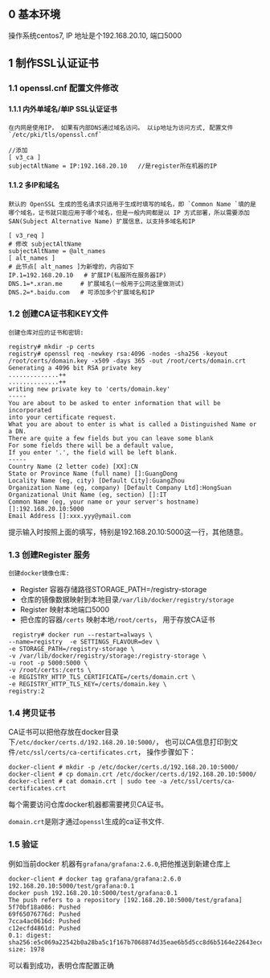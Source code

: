 ## 0 基本环境
   操作系统centos7, IP 地址是个192.168.20.10, 端口5000


## 1 制作SSL认证证书

### 1.1 openssl.cnf 配置文件修改

#### 1.1.1 内外单域名/单IP SSL认证证书
    在内网是使用IP， 如果有内部DNS通过域名访问。 以ip地址为访问方式, 配置文件`/etc/pki/tls/openssl.cnf`

```
//添加
[ v3_ca ]  
subjectAltName = IP:192.168.20.10   //是register所在机器的IP
```

#### 1.1.2 多IP和域名
    默认的 OpenSSL 生成的签名请求只适用于生成时填写的域名，即 `Common Name `填的是哪个域名，证书就只能应用于哪个域名，但是一般内网都是以 IP 方式部署，所以需要添加 SAN(Subject Alternative Name) 扩展信息，以支持多域名和IP

```
[ v3_req ]
# 修改 subjectAltName
subjectAltName = @alt_names 
[ alt_names ]
# 此节点[ alt_names ]为新增的，内容如下
IP.1=192.168.20.10   # 扩展IP(私服所在服务器IP)
DNS.1=*.xran.me     # 扩展域名(一般用于公网这里做测试)
DNS.2=*.baidu.com   # 可添加多个扩展域名和IP
```

### 1.2 创建CA证书和KEY文件
    创建仓库对应的证书和密钥:

```
registry# mkdir -p certs
registry# openssl req -newkey rsa:4096 -nodes -sha256 -keyout /root/certs/domain.key -x509 -days 365 -out /root/certs/domain.crt
Generating a 4096 bit RSA private key
..............++
..............++
writing new private key to 'certs/domain.key'
-----
You are about to be asked to enter information that will be incorporated
into your certificate request.
What you are about to enter is what is called a Distinguished Name or a DN.
There are quite a few fields but you can leave some blank
For some fields there will be a default value,
If you enter '.', the field will be left blank.
-----
Country Name (2 letter code) [XX]:CN
State or Province Name (full name) []:GuangDong
Locality Name (eg, city) [Default City]:GuangZhou
Organization Name (eg, company) [Default Company Ltd]:HongSuan
Organizational Unit Name (eg, section) []:IT
Common Name (eg, your name or your server's hostname) []:192.168.20.10:5000
Email Address []:xxx.yyy@ymail.com

```
提示输入时按照上面的填写，特别是192.168.20.10:5000这一行，其他随意。

### 1.3 创建Register 服务

    创建docker镜像仓库:
- Register 容器存储路径STORAGE_PATH=/registry-storage
- 仓库的镜像数据映射到本地目录`/var/lib/docker/registry/storage` 
- Register 映射本地端口5000
- 把仓库的容器`/certs` 映射本地`/root/certs`， 用于存放CA证书

```
 registry# docker run --restart=always \
--name=registry  -e SETTINGS_FLAVOUR=dev \
-e STORAGE_PATH=/registry-storage \
-v /var/lib/docker/registry/storage:/registry-storage \
-u root -p 5000:5000 \
-v /root/certs:/certs \
-e REGISTRY_HTTP_TLS_CERTIFICATE=/certs/domain.crt \
-e REGISTRY_HTTP_TLS_KEY=/certs/domain.key \
registry:2
```

### 1.4 拷贝证书
 
   CA证书可以把他存放在docker目录下`/etc/docker/certs.d/192.168.20.10:5000/`， 也可以CA信息打印到文件`/etc/ssl/certs/ca-certificates.crt`，
操作步骤如下：
```
docker-client # mkdir -p /etc/docker/certs.d/192.168.20.10:5000/
docker-client # cp domain.crt /etc/docker/certs.d/192.168.20.10:5000/
docker-client # cat domain.crt | sudo tee -a /etc/ssl/certs/ca-certificates.crt
```

   每个需要访问仓库docker机器都需要拷贝CA证书。

`domain.crt`是刚才通过`openssl`生成的ca证书文件.

### 1.5 验证
  例如当前docker 机器有`grafana/grafana:2.6.0`,把他推送到新建仓库上

```
docker-client # docker tag grafana/grafana:2.6.0 192.168.20.10:5000/test/grafana:0.1
docker push 192.168.20.10:5000/test/grafana:0.1
The push refers to a repository [192.168.20.10:5000/test/grafana]
5f70bf18a086: Pushed
69f65076776d: Pushed
7cca4ac0616d: Pushed
c12ecfd4861d: Pushed
0.1: digest: sha256:e5c069a22542b0a28ba5c1f167b7068874d35eae6b5d5cc8d6b5164e22643ece size: 1978
```

可以看到成功，表明仓库配置正确


